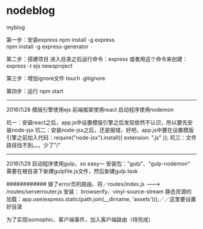 # nodeblog
myblog

第一步：安装express
npm install -g express  
npm install -g express-generator 

第二步：搭建项目
进入目录之后运行命令：express
或者用这个命令来创建：express -t ejs newsproject

第三步：增加ignore文件
touch .gitignore

第四步：运行
npm start

-------------------------
2016\1\28 
模版引擎使用ejs
前端框架使用react
启动程序使用nodemon

坑一：安装react之后，app.js中设置模版引擎之后发现依然不认识，所以要先安装node-jsx
坑二：安装node-jsx之后，还是报错，好吧，app.js中要在设置模版引擎之前加入代码：require("node-jsx").install({ extension: ".js" });
坑三：文件路径找不到。。。少了"/"

-------------------------
2016\1\29
启动程序使用gulp，so easy～
安装包："gulp"、"gulp-nodemon"
需要在根目录下新建gulpfile.js文件，然后新建gulp.task

############
做了error页的路由、将／routes/index.js ---> /routes/serverrouter.js
安装：
  browserify、vinyl-source-stream
静态资源的加载：app.use(express.static(path.join(__dirname, 'assets')));／／这里要设置好目录

为了实现isomophic、客户端事件，加入客户端路由（待完成）
